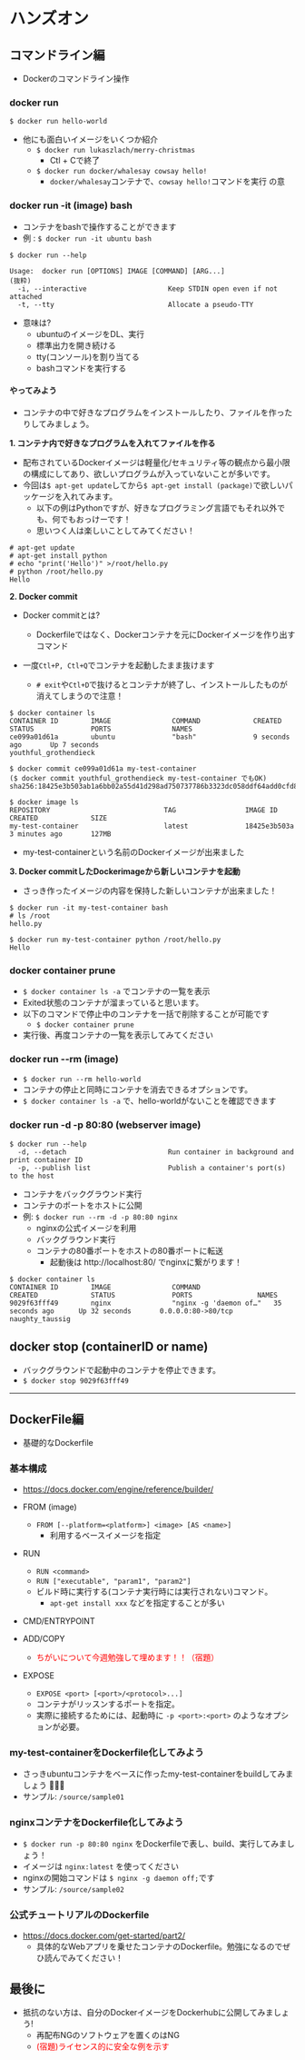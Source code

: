# ハンズオン

## コマンドライン編

- Dockerのコマンドライン操作

### docker run
`$ docker run hello-world`

- 他にも面白いイメージをいくつか紹介
  - `$ docker run lukaszlach/merry-christmas`
    - Ctl + Cで終了
  - `$ docker run docker/whalesay cowsay hello!`
    - `docker/whalesay`コンテナで、`cowsay hello!`コマンドを実行 の意

### docker run -it (image) bash

- コンテナをbashで操作することができます
- 例 : `$ docker run -it ubuntu bash`

```
$ docker run --help

Usage:  docker run [OPTIONS] IMAGE [COMMAND] [ARG...]
(抜粋)
  -i, --interactive                    Keep STDIN open even if not attached
  -t, --tty                            Allocate a pseudo-TTY
```

- 意味は?
  - ubuntuのイメージをDL、実行
  - 標準出力を開き続ける
  - tty(コンソール)を割り当てる
  - bashコマンドを実行する

#### やってみよう

- コンテナの中で好きなプログラムをインストールしたり、ファイルを作ったりしてみましょう。


**1. コンテナ内で好きなプログラムを入れてファイルを作る**

- 配布されているDockerイメージは軽量化/セキュリティ等の観点から最小限の構成にしてあり、欲しいプログラムが入っていないことが多いです。
- 今回は`$ apt-get update`してから`$ apt-get install (package)`で欲しいパッケージを入れてみます。
  - 以下の例はPythonですが、好きなプログラミング言語でもそれ以外でも、何でもおっけーです！
  - 思いつく人は楽しいことしてみてください！

```
# apt-get update
# apt-get install python
# echo "print('Hello')" >/root/hello.py
# python /root/hello.py
Hello
```

**2. Docker commit**

- Docker commitとは?
  - Dockerfileではなく、Dockerコンテナを元にDockerイメージを作り出すコマンド

- 一度`Ctl+P, Ctl+Q`でコンテナを起動したまま抜けます
  - `# exit`や`Ctl+D`で抜けるとコンテナが終了し、インストールしたものが消えてしまうので注意！
```
$ docker container ls
CONTAINER ID        IMAGE               COMMAND             CREATED             STATUS              PORTS               NAMES
ce099a01d61a        ubuntu              "bash"              9 seconds ago       Up 7 seconds                            youthful_grothendieck

$ docker commit ce099a01d61a my-test-container
($ docker commit youthful_grothendieck my-test-container でもOK)
sha256:18425e3b503ab1a6bb02a55d41d298ad750737786b3323dc058ddf64add0cfd8

$ docker image ls
REPOSITORY                            TAG                 IMAGE ID            CREATED             SIZE
my-test-container                     latest              18425e3b503a        3 minutes ago       127MB
```
  - my-test-containerという名前のDockerイメージが出来ました

**3. Docker commitしたDockerimageから新しいコンテナを起動**

- さっき作ったイメージの内容を保持した新しいコンテナが出来ました！

```
$ docker run -it my-test-container bash
# ls /root
hello.py

$ docker run my-test-container python /root/hello.py
Hello
```

### docker container prune
- `$ docker container ls -a` でコンテナの一覧を表示
- Exited状態のコンテナが溜まっていると思います。
- 以下のコマンドで停止中のコンテナを一括で削除することが可能です
  - `$ docker container prune`
- 実行後、再度コンテナの一覧を表示してみてください

### docker run --rm (image)
- `$ docker run --rm hello-world`
- コンテナの停止と同時にコンテナを消去できるオプションです。
- `$ docker container ls -a` で、hello-worldがないことを確認できます

### docker run -d -p 80:80 (webserver image)
```
$ docker run --help
  -d, --detach                         Run container in background and print container ID
  -p, --publish list                   Publish a container's port(s) to the host
```

- コンテナをバックグラウンド実行
- コンテナのポートをホストに公開
- 例: `$ docker run --rm -d -p 80:80 nginx`
  - nginxの公式イメージを利用
  - バックグラウンド実行
  - コンテナの80番ポートをホストの80番ポートに転送
    - 起動後は http://localhost:80/ でnginxに繋がります！

```
$ docker container ls
CONTAINER ID        IMAGE               COMMAND                  CREATED             STATUS              PORTS                NAMES
9029f63fff49        nginx               "nginx -g 'daemon of…"   35 seconds ago      Up 32 seconds       0.0.0.0:80->80/tcp   naughty_taussig
```

## docker stop (containerID or name)
- バックグラウンドで起動中のコンテナを停止できます。
- `$ docker stop 9029f63fff49`

---

## DockerFile編

- 基礎的なDockerfile

### 基本構成
- https://docs.docker.com/engine/reference/builder/

- FROM (image)
  - `FROM [--platform=<platform>] <image> [AS <name>]`
    - 利用するベースイメージを指定
- RUN
  - `RUN <command>`
  - `RUN ["executable", "param1", "param2"]`
  - ビルド時に実行する(コンテナ実行時には実行されない)コマンド。
    - `apt-get install xxx` などを指定することが多い
- CMD/ENTRYPOINT
- ADD/COPY
  - <font color="red">ちがいについて今週勉強して埋めます！！（宿題）</font>
- EXPOSE
  - `EXPOSE <port> [<port>/<protocol>...]`
  - コンテナがリッスンするポートを指定。
  - 実際に接続するためには、起動時に `-p <port>:<port>` のようなオプションが必要。

### my-test-containerをDockerfile化してみよう
  - さっきubuntuコンテナをベースに作ったmy-test-containerをbuildしてみましょう 💪💪💪
  - サンプル: `/source/sample01`

### nginxコンテナをDockerfile化してみよう
  - `$ docker run -p 80:80 nginx` をDockerfileで表し、build、実行してみましょう！
  - イメージは `nginx:latest` を使ってください
  - nginxの開始コマンドは `$ nginx -g daemon off;`です
  - サンプル: `/source/sample02`

### 公式チュートリアルのDockerfile
- https://docs.docker.com/get-started/part2/
  - 具体的なWebアプリを乗せたコンテナのDockerfile。勉強になるのでぜひ読んでみてください！

## 最後に
- 抵抗のない方は、自分のDockerイメージをDockerhubに公開してみましょう!
  - 再配布NGのソフトウェアを置くのはNG
  - <font color="red">(宿題)ライセンス的に安全な例を示す</font>